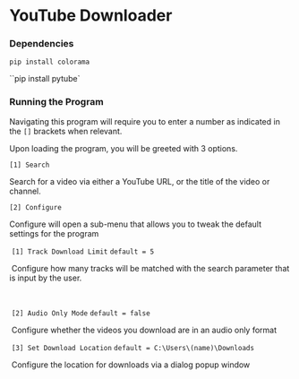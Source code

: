 # YouTube Downloader

### Dependencies

`pip install colorama`

``pip install pytube`

### Running the Program

Navigating this program will require you to enter a number as indicated in the `[]` brackets when relevant.

Upon loading the program, you will be greeted with 3 options.

`[1] Search`

Search for a video via either a YouTube URL, or the title of the video or channel.

`[2] Configure`

Configure will open a sub-menu that allows you to tweak the default settings for the program 

​	`[1] Track Download Limit` 		`default = 5`

​	Configure how many tracks will be matched with the search parameter that is input by the user.

​	<!-- Note that some searches may result in less than the limit -->

​	`[2] Audio Only Mode` 		`default = false`

​	Configure whether the videos you download are in an audio only format

​	`[3] Set Download Location`		`default = C:\Users\(name)\Downloads`

​	Configure the location for downloads via a dialog popup window

